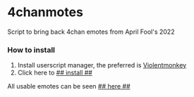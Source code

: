 # 4chanmotes
Script to bring back 4chan emotes from April Fool's 2022

### How to install
1. Install userscript manager, the preferred is [Violentmonkey](https://violentmonkey.github.io/get-it/)
2. Click here to [## install ##](https://4chanmotes.github.io/4chanmotes.user.js)

All usable emotes can be seen [## here ##](https://4chanmotes.github.io/emotes)